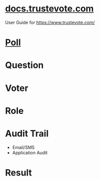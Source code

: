 # [docs.trustevote.com](docs.trustevote.com)

User Guide for https://www.trustevote.com/

# [Poll](poll/poll.md)

# Question

# Voter

# Role

# Audit Trail

  * Email/SMS
  * Application Audit

# Result

